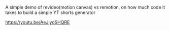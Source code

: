 A simple demo of revideo(motion canvas) vs remotion, on how much code it takes to build a simple YT shorts generator

https://youtu.be/AeJjyoSHQRE

